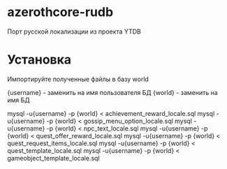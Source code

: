# azerothcore-rudb
Порт русской локализации из проекта YTDB
# Установка
Импортируйте полученные файлы в базу world

{username} - заменить на имя пользователя БД
{world} - заменить на имя БД

mysql -u{username} -p {world} < achievement_reward_locale.sql
mysql -u{username} -p {world} < gossip_menu_option_locale.sql
mysql -u{username} -p {world} < npc_text_locale.sql
mysql -u{username} -p {world} < quest_offer_reward_locale.sql
mysql -u{username} -p {world} < quest_request_items_locale.sql
mysql -u{username} -p {world} < quest_template_locale.sql
mysql -u{username} -p {world} < gameobject_template_locale.sql

